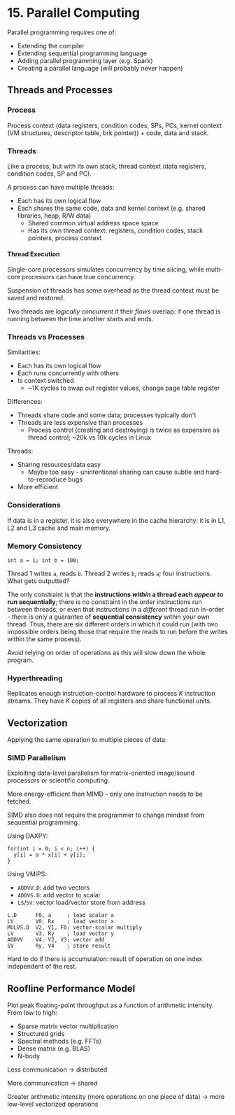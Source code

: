 # 15. Parallel Computing

Parallel programming requires one of:

- Extending the compiler
- Extending sequential programming language
- Adding parallel programming layer (e.g. Spark)
- Creating a parallel language (will probably never happen)

## Threads and Processes

### Process

Process context (data registers, condition codes, SPs, PCs, kernel context (VM structures, descriptor table, brk pointer)) + code, data and stack.

### Threads

Like a process, but with its own stack, thread context (data registers, condition codes, SP and PC).

A process can have multiple threads:

- Each has its own logical flow
- Each shares the same code, data and kernel context (e.g. shared libraries, heap, R/W data)
  - Shared common virtual address space space
  - Has its own thread context: registers, condition codes, stack pointers, process context

#### Thread Execution

Single-core processors simulates concurrency by time slicing, while multi-core processors can have true concurrency.

Suspension of threads has some overhead as the thread context must be saved and restored.

Two threads are *logically concurrent* if their *flows* overlap: if one thread is running between the time another starts and ends.

### Threads vs Processes

Similarities:

- Each has its own logical flow
- Each runs concurrently with others
- Is context switched
  - ~1K cycles to swap out register values, change page table register

Differences:

- Threads share code and some data; processes typically don't
- Threads are less expensive than processes
  - Process control (creating and destroying) is twice as expensive as thread control; ~20k vs 10k cycles in Linux

Threads:

- Sharing resources/data easy
  - Maybe too easy - unintentional sharing can cause subtle and hard-to-reproduce bugs
- More efficient

### Considerations

If data is in a register, it is also everywhere in the cache hierarchy: it is in L1, L2 and L3 cache and main memory.

### Memory Consistency

`int a = 1; int b = 100;`

Thread 1 writes `a`, reads `b`. Thread 2 writes `b`, reads `a`; four instructions. What gets outputted?

The only constraint is that the **instructions *within* a thread each *appear to* run sequentially**; there is no constraint in the order instructions run between threads, or even that instructions in a *different* thread run in-order - there is only a guarantee of **sequential consistency** within your own thread. Thus, there are six different orders in which it could run (with two impossible orders being those that require the reads to run before the writes within the same process).

Avoid relying on order of operations as this will slow down the whole program.

### Hyperthreading

Replicates enough instruction-control hardware to process *K* instruction streams. They have *K* copies of all registers and share functional units.

## Vectorization

Applying the same operation to multiple pieces of data:

### SIMD Parallelism

Exploiting data-level parallelism for matrix-oriented image/sound processors or scientific computing.

More energy-efficient than MIMD - only one instruction needs to be fetched.

SIMD also does not require the programmer to change mindset from sequential programming.

Using DAXPY:

```
for(int i = 0; i < n; i++) {
  y[i] = a * x[i] + y[i];
}
```

Using VMIPS:

- `ADDVV.D`: add two vectors
- `ADDVS.D`: add vector to scalar
- `LS`/`SV`: vector load/vector store from address

```
L.D      F0, a     ; load scalar a
LV       V0, Rx    ; load vector x
MULVS.D  V2, V1, F0; vector-scalar multiply
LV       V3, Ry    ; load vector y
ADDVV    V4, V2, V3; vector add
SV       Ry, V4    ; store result
```

Hard to do if there is accumulation: result of operation on one index independent of the rest.

## Roofline Performance Model

Plot peak floating-point throughput as a function of arithmetic intensity. From low to high:

- Sparse matrix vector multiplication
- Structured grids
- Spectral methods (e.g. FFTs)
- Dense matrix (e.g. BLAS)
- N-body

Less communication -> distributed

More communication -> shared

Greater arithmetic intensity (more operations on one piece of data) -> more low-level vectorized operations
